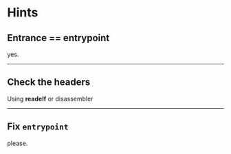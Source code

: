 # Hints
## Entrance == entrypoint
yes.

---

## Check the headers
Using **readelf** or disassembler

---

## Fix `entrypoint`
please.
